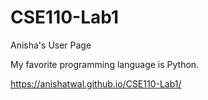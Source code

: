 # CSE110-Lab1
Anisha's User Page

My favorite programming language is Python.

https://anishatwal.github.io/CSE110-Lab1/ 
